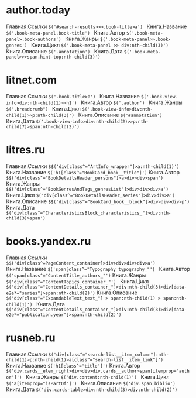 # author.today
Главная.Ссылки `$('#search-results>>>.book-title>a') `
Книга.Название `$('.book-meta-panel.book-title') `
Книга.Автор `$('.book-meta-panel>.book-authors') `
Книга.Жанры `$('.book-meta-panel>>.book-genres') `
Книга.Цикл `$('.book-meta-panel >> div:nth-child(3)')`
Книга.Описание `$('.annotation') `
Книга.Дата `$('.book-meta-panel>>>span.hint-top:nth-child(3)')`

# litnet.com
Главная.Ссылки `$('.book-title>a') `
Книга.Название `$('.book-view-info>div:nth-child(1)>>h1') `
Книга.Автор `$('.author') `
Книга.Жанры `$(".breadcrumb") `
Книга.Цикл `$('.book-view-info>div:nth-child(1)>>p:nth-child(3)') `
Книга.Описание `$('#annotation') `
Книга.Дата `$('.book-view-info>div:nth-child(2)>>p:nth-child(7)>span:nth-child(2)') `

# litres.ru
Главная.Ссылки `$$('div[class^="ArtInfo_wrapper"]>a:nth-child(1)') `
Книга.Название `$('h1[class^="BookCard_book__title"]')`
Книга.Автор `$$('div[class^="BookDetailsHeader_persons"]>a>div>div>span') `
Книга.Жанры `$$('div[class^="BookGenresAndTags_genresList"]>div>div>div>a')`
Книга.Цикл `$('div[class^="BookDetailsHeader_series"]>div>div>a') `
Книга.Описание `$$('div[class^="BookCard_book__block"]>div>div>div>p') `
Книга.Дата `$('div[class^="CharacteristicsBlock_characteristics_"]>div:nth-child(3)>span')`

# books.yandex.ru
Главная.Ссылки `$$('div[class^=PageContent_container]>div>div>div>div>a') `
Книга.Название `$('span[class^="Typography_typography_"') `
Книга.Автор `$('span[class^="ContentTitle_authors_"')`
Книга.Жанры `$('div[class^="ContentTopics_container_"') `
Книга.Цикл `$('div[class^="ContentDetails_container_"]>div:nth-child(3)>div[data-e2e*="series"]>span:nth-child(2)')`
Книга.Описание `$('div[class^="ExpandableText_text_"] > span:nth-child(1) > span:nth-child(1)') `
Книга.Дата `$('div[class^="ContentDetails_container_"]>div:nth-child(3)>div[data-e2e*="publication.year"]>span:nth-child(2)')`

# rusneb.ru
Главная.Ссылки `$('div[class^="search-list__item_column"]:nth-child(1)>p:nth-child(1)>a[class^="search-list__item_link"]') `
Книга.Название `$('h1[class^="title"]')`
Книга.Автор `$('div.cards__elem_right>div>div>div.cards__author>span[itemprop="author"]') `
Книга.Жанры `$('div.content:nth-child(1)') `
Книга.Цикл `$('a[itemprop="isPartOf"]') `
Книга.Описание `$('div.span_biblio') `
Книга.Дата `$('div.cards-table>div:nth-child(3)>div:nth-child(2)') `
